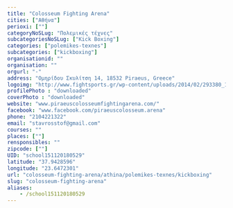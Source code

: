 ```yaml
---
title: "Colosseum Fighting Arena"
cities: ["Αθήνα"]
perioxi: [""]
categoryNoSLug: "Πολεμικές τέχνες"
subcategoriesNoSLug: ["Kick Boxing"]
categories: ["polemikes-texnes"]
subcategories: ["kickboxing"]
organisationid: ""
organisation: ""
orgurl: "-"
address: "Ομηρίδου Σκυλίτση 14, 18532 Piraeus, Greece"
logoimg: "http://www.fightsports.gr/wp-content/uploads/2014/02/293380_107045552735688_594066346_n.jpg"
profilePhoto : "downloaded"
coverPhoto : "downloaded"
website: "www.piraeuscolosseumfightingarena.com/"
facebook: "www.facebook.com/piraeuscolosseum.arena"
phone: "2104221322"
email: "stavrosstof@gmail.com"
courses: ""
places: [""]
rensponsibles: ""
zipcode: [""]
UID: "school151120180529"
latitude: "37.9428596"
longitude: "23.6472301"
url: "colosseum-fighting-arena/athina/polemikes-texnes/kickboxing"
slug: "colosseum-fighting-arena"
aliases:
    - /school151120180529
---
```





